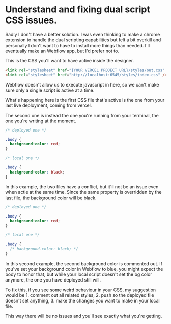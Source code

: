 # Understand and fixing dual script CSS issues.

Sadly I don't have a better solution. I was even thinking to make a chrome extension to handle the dual scripting capabilities but felt a bit overkill and personally I don't want to have to install more things than needed. I'll eventually make an Webflow app, but I'd prefer not to.

This is the CSS you'll want to have active inside the designer.

```html
<link rel="stylesheet" href="{YOUR VERCEL PROJECT URL}/styles/out.css" />
<link rel="stylesheet" href="http://localhost:6545/styles/index.css" />
```

Webflow doesn't allow us to execute javascript in here, so we can't make sure only a single script is active at a time.

What's happening here is the first CSS file that's active is the one from your last live deployment, coming from vercel.

The second one is instead the one you're running from your terminal, the one you're writing at the moment.

```css
/* deployed one */

.body {
  background-color: red;
}

/* local one */

.body {
  background-color: black;
}
```

In this example, the two files have a conflict, but it'll not be an issue even when actie at the same time. Since the same property is overridden by the last file, the background color will be black.

```css
/* deployed one */

.body {
  background-color: red;
}

/* local one */

.body {
  /* background-color: black; */
}
```

In this second example, the second background color is commented out. If you've set your background color in Webflow to blue, you might expect the body to honor that, but while your local script doesn't set the bg color anymore, the one you have deployed still will.

To fix this, if you see some weird behaviour in your CSS, my suggestion would be 1. comment out all related styles, 2. push so the deployed file doesn't set anything, 3. make the changes you want to make in your local file.

This way there will be no issues and you'll see exactly what you're getting.

